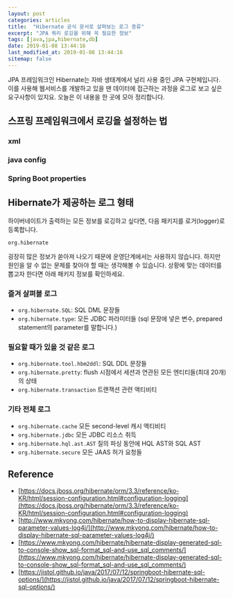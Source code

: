 ```yaml
---
layout: post
categories: articles
title:  "Hibernate 공식 문서로 살펴보는 로그 종류"
excerpt: "JPA 쿼리 로깅을 위해 꼭 필요한 정보"
tags: [java,jpa,hibernate,db]
date: 2019-01-08 13:44:16
last_modified_at: 2019-01-08 13:44:16
sitemap: false
---
```


JPA 프레임워크인 Hibernate는 자바 생태계에서 널리 사용 중인 JPA 구현체입니다. 이를 사용해 웹서비스를 개발하고 있을 땐 데이터에 접근하는 과정을 로그로 보고 싶은 요구사항이 있지요. 오늘은 이 내용을 한 곳에 모아 정리합니다.

## 스프링 프레임워크에서 로깅을 설정하는 법

### xml

### java config

### Spring Boot properties


## Hibernate가 제공하는 로그 형태

하이버네이트가 출력하는 모든 정보를 로깅하고 싶다면, 다음 패키지를 로거(logger)로 등록합니다.

```
org.hibernate
```

굉장히 많은 정보가 쏟아져 나오기 때문에 운영단계에서는 사용하지 않습니다. 하지만 원인을 알 수 없는 문제를 찾아야 할 때는 생각해볼 수 있습니다. 상황에 맞는 데이터를 뽑고자 한다면 아래 패키지 정보를 확인하세요.

### 즐겨 살펴볼 로그

* `org.hibernate.SQL`: SQL DML 문장들
* `org.hibernate.type`: 모든 JDBC 파라미터들 (sql 문장에 넣은 변수, prepared statement의 parameter를 말합니다.)

### 필요할 때가 있을 것 같은 로그

* `org.hibernate.tool.hbm2ddl`: SQL DDL 문장들
* `org.hibernate.pretty`: flush 시점에서 세션과 연관된 모든 엔티티들(최대 20개)의 상태
* `org.hibernate.transaction`	트랜잭션 관련 액티비티

### 기타 전체 로그

* `org.hibernate.cache`	모든 second-level 캐시 액티비티
* `org.hibernate.jdbc`	모든 JDBC 리소스 취득
* `org.hibernate.hql.ast.AST`	질의 파싱 동안에 HQL AST와 SQL AST
* `org.hibernate.secure`	모든 JAAS 허가 요청들


## Reference

* [https://docs.jboss.org/hibernate/orm/3.3/reference/ko-KR/html/session-configuration.html#configuration-logging](https://docs.jboss.org/hibernate/orm/3.3/reference/ko-KR/html/session-configuration.html#configuration-logging)
* [http://www.mkyong.com/hibernate/how-to-display-hibernate-sql-parameter-values-log4j/](http://www.mkyong.com/hibernate/how-to-display-hibernate-sql-parameter-values-log4j/)
* [https://www.mkyong.com/hibernate/hibernate-display-generated-sql-to-console-show_sql-format_sql-and-use_sql_comments/](https://www.mkyong.com/hibernate/hibernate-display-generated-sql-to-console-show_sql-format_sql-and-use_sql_comments/)
* [https://jistol.github.io/java/2017/07/12/springboot-hibernate-sql-options/](https://jistol.github.io/java/2017/07/12/springboot-hibernate-sql-options/)
